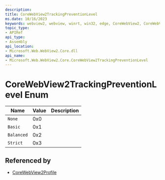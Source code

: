 ```yaml
---
description: 
title: CoreWebView2TrackingPreventionLevel
ms.date: 10/16/2023
keywords: webview2, webview, winrt, win32, edge, CoreWebView2, CoreWebView2Controller, browser control, edge html, CoreWebView2TrackingPreventionLevel
topic_type:
- APIRef
api_type:
- Assembly
api_location:
- Microsoft.Web.WebView2.Core.dll
api_name:
- Microsoft.Web.WebView2.Core.CoreWebView2TrackingPreventionLevel
---
```


# CoreWebView2TrackingPreventionLevel Enum

| Name |  Value | Description |
|--|--|--|
|`None` | 0x0  |  |
|`Basic` | 0x1  |  |
|`Balanced` | 0x2  |  |
|`Strict` | 0x3  |  |


## Referenced by

- [CoreWebView2Profile](corewebview2profile.md)
